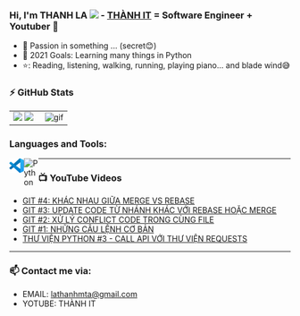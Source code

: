### Hi, I'm THANH LA <img src="https://media.giphy.com/media/hvRJCLFzcasrR4ia7z/giphy.gif" width="25px"> -  [THÀNH IT][website] = Software Engineer + Youtuber 🌻  


- 🔭 Passion in something ... (secret😊)
- 💪 2021 Goals: Learning many things in Python
- ⭐: Reading, listening, walking, running, playing piano... and blade wind😅

### :zap: GitHub Stats

<table>
<tr>
  <td width="48%">
    <img src="https://github-readme-stats.vercel.app/api?username=ThanhLa1802&show_icons=true&hide=contribs,issues&hide_border=true" />
    <img src="https://github-readme-stats.vercel.app/api/top-langs/?username=ThanhLa1802&layout=compact&show_icons=true&hide_border=true" />
  </td>
  <td width="52%"><img alt="gif" align="right" src=".github/assets/coding-freak.gif"/></td>
</tr>
<table>

### Languages and Tools:
<img align="left" alt="Visual Studio Code" width="26px" src="https://raw.githubusercontent.com/github/explore/80688e429a7d4ef2fca1e82350fe8e3517d3494d/topics/visual-studio-code/visual-studio-code.png" />
<img align="left" alt="Python" width="26px" src="https://upload.wikimedia.org/wikipedia/commons/thumb/0/0a/Python.svg/1200px-Python.svg.png" /> 

---

### 📺 YouTube Videos

<!-- YOUTUBE:START -->
- [GIT #4: KHÁC NHAU GIỮA MERGE VS REBASE](https://www.youtube.com/watch?v=AjcYGAT_t8s)
- [GIT #3: UPDATE CODE TỪ NHÁNH KHÁC VỚI REBASE HOẶC MERGE](https://www.youtube.com/watch?v=cCW4UEV9dSY)
- [GIT #2: XỬ LÝ CONFLICT CODE TRONG CÙNG FILE](https://www.youtube.com/watch?v=1I2tT7-ci0A)
- [GIT #1: NHỮNG CÂU LỆNH CƠ BẢN](https://www.youtube.com/watch?v=K5qI3fDnAAc)
- [THƯ VIỆN PYTHON #3 - CALL API VỚI THƯ VIỆN REQUESTS](https://www.youtube.com/watch?v=U59MZoEkbRg)
<!-- YOUTUBE:END -->

---

### 📫 Contact me via:
- EMAIL: lathanhmta@gmail.com
- YOTUBE: THÀNH IT

[website]: https://www.youtube.com/channel/UC9L5_YMFz8JfBeQtUic8-3A
